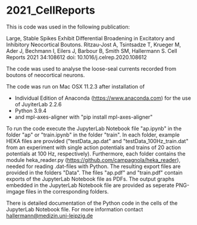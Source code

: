 # 2021_CellReports
This is code was used in the following publication:

Large, Stable Spikes Exhibit Differential Broadening in Excitatory and Inhibitory Neocortical Boutons.
Ritzau-Jost A, Tsintsadze T, Krueger M, Ader J, Bechmann I, Eilers J, Barbour B, Smith SM, Hallermann S.
Cell Reports 2021 34:108612
doi: 10.1016/j.celrep.2020.108612

The code was used to analyse the loose-seal currents recorded from boutons of neocortical neurons. 

The code was run on Mac OSX 11.2.3 after installation of 
- Individual Edition of Anaconda (https://www.anaconda.com) for the use of JuyiterLab 2.2.6 
- Python 3.9.4
- and mpl-axes-aligner with "pip install mpl-axes-aligner"

To run the code execute the JupyterLab Notebook file "ap.ipynb" in the folder "ap" or "train.ipynb" in the folder "train".
In each folder, example HEKA files are provided ("testData_ap.dat" and "testData_100Hz_train.dat" from an experiment with single action potentials and trains of 20 action potentials at 100 Hz, respectively). Furthermore, each folder contains the module heka_reader.py (https://github.com/campagnola/heka_reader), needed for reading .dat-files with Python. The resulting export files are provided in the folders "Data".
The files "ap.pdf" and "train.pdf" contain exports of the JupyterLab Notebook file as PDFs. The output graphs embedded in the JupyterLab Notebook file are provided as seperate PNG-imgage files in the corresponding folders.

There is detailed documentation of the Python code in the cells of the JupyterLab Notebook file. For more information contact hallermann@medizin.uni-leipzig.de
